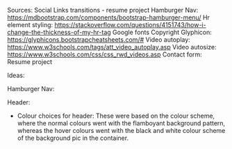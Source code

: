 Sources:
Social Links transitions - resume project
Hamburger Nav: https://mdbootstrap.com/components/bootstrap-hamburger-menu/
Hr element styling: https://stackoverflow.com/questions/4151743/how-i-change-the-thickness-of-my-hr-tag
Google fonts
Copyright Glyphicon: https://glyphicons.bootstrapcheatsheets.com/#
Video autoplay: https://www.w3schools.com/tags/att_video_autoplay.asp
Video autosize: https://www.w3schools.com/css/css_rwd_videos.asp
Contact form: Resume project

Ideas:

Hamburger Nav:

Header: 
- Colour choices for header: These were based on the colour scheme, where the normal colours went with the flamboyant background pattern, 
whereas the hover colours went with the black and white colour scheme of the background pic in the container.